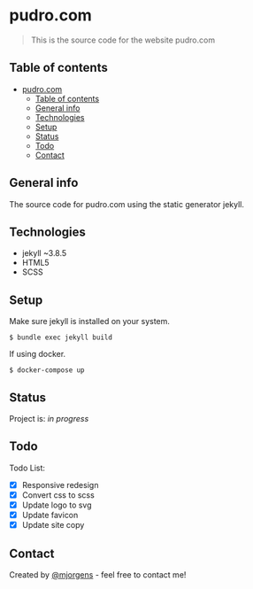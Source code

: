 # pudro.com
> This is the source code for the website pudro.com

## Table of contents
- [pudro.com](#pudrocom)
  - [Table of contents](#table-of-contents)
  - [General info](#general-info)
  - [Technologies](#technologies)
  - [Setup](#setup)
  - [Status](#status)
  - [Todo](#todo)
  - [Contact](#contact)

## General info
The source code for pudro.com using the static generator jekyll.

## Technologies
* jekyll ~3.8.5
* HTML5
* SCSS

## Setup
Make sure jekyll is installed on your system.
```
$ bundle exec jekyll build
```
If using docker.
```
$ docker-compose up
```
## Status
Project is: _in progress_

## Todo
Todo List:
- [x] Responsive redesign
- [x] Convert css to scss
- [x] Update logo to svg
- [x] Update favicon
- [x] Update site copy

## Contact
Created by [@mjorgens](https://github.com/mjorgens) - feel free to contact me!
